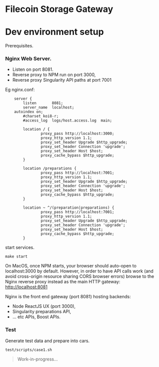 # Filecoin Storage Gateway


# Dev environment setup

Prerequisites.

### Nginx Web Server.
* Listen on port 8081. 
* Reverse proxy to NPM run on port 3000, 
* Reverse proxy Singularity API paths at port 7001

Eg nginx.conf:
```
    server {
        listen       8081;
        server_name  localhost;
	autoindex on;
        #charset koi8-r;
        #access_log  logs/host.access.log  main;

        location / {
                proxy_pass http://localhost:3000;
                proxy_http_version 1.1;
                proxy_set_header Upgrade $http_upgrade;
                proxy_set_header Connection 'upgrade';
                proxy_set_header Host $host;
                proxy_cache_bypass $http_upgrade;
        }

        location /preparations {
                proxy_pass http://localhost:7001;
                proxy_http_version 1.1;
                proxy_set_header Upgrade $http_upgrade;
                proxy_set_header Connection 'upgrade';
                proxy_set_header Host $host;
                proxy_cache_bypass $http_upgrade;
        }

        location ~ ^/(preparation|preparations) {
                proxy_pass http://localhost:7001;
                proxy_http_version 1.1;
                proxy_set_header Upgrade $http_upgrade;
                proxy_set_header Connection 'upgrade';
                proxy_set_header Host $host;
                proxy_cache_bypass $http_upgrade;
        }
```

start services.

```
make start
```

On MacOS, once NPM starts, your browser should auto-open to localhost:3000 by default. 
However, in order to have API calls work (and avoid cross-origin resource sharing CORS browser errors) browse to the Nginx reverse proxy instead as the main HTTP gateway: [http://localhost:8081](http://localhost:8081)

Nginx is the front end gateway (port 8081) hosting backends: 
* Node ReactJS UX (port 3000), 
* Singularity preparations API,
* ... etc APIs, Boost APIs. 

### Test

Generate test data and prepare into cars.
```
test/scripts/case1.sh
```

> Work-in-progress...

